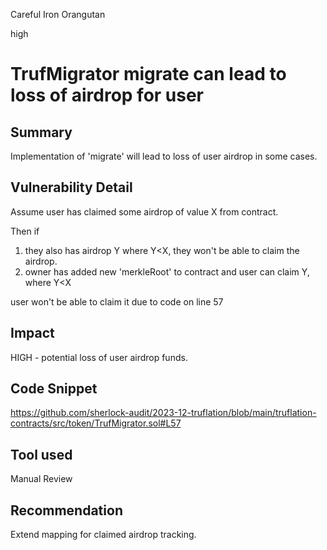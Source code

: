 Careful Iron Orangutan

high

# TrufMigrator migrate can lead to loss of airdrop for user

## Summary
Implementation of 'migrate' will lead to loss of user airdrop in some cases. 

## Vulnerability Detail
Assume user has claimed some airdrop of value X from contract. 

Then if 
1) they also has airdrop Y where Y<X, they won't be able to claim the airdrop. 
2) owner has added new 'merkleRoot' to contract and user can claim Y, where Y<X

user won't be able to claim it due to code on line 57 

## Impact
HIGH - potential loss of user airdrop funds. 
## Code Snippet
https://github.com/sherlock-audit/2023-12-truflation/blob/main/truflation-contracts/src/token/TrufMigrator.sol#L57
## Tool used
Manual Review

## Recommendation
Extend mapping for claimed airdrop tracking. 